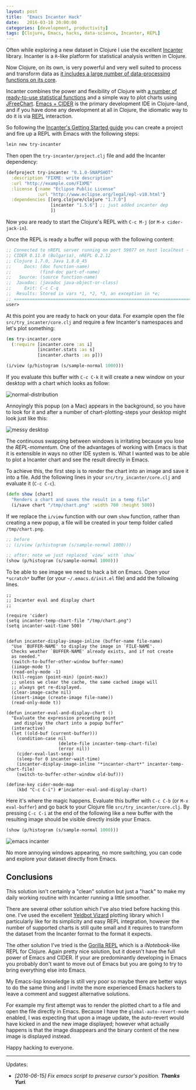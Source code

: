 ```yaml
---
layout: post
title:  "Emacs Incanter Hack"
date:   2016-03-18 20:00:00
categories: [development, productivity]
tags: [Clojure, Emacs, hacks, data-science, Incanter, REPL]
---
```


Often while exploring a new dataset in Clojure I use the excellent
[Incanter](http://incanter.org/) library.
Incanter is a `R`-like platform for statistical analysis written
in Clojure.

Now Clojure, on its own, is very powerful and very well suited
to process and transform data as
[it includes a large number of data-processing functions on its core](https://clojure.github.io/clojure/clojure.core-api.html).

Incanter combines the power and flexibility of Clojure with
[a number of ready-to-use statistical functions](http://incanter.github.io/incanter/stats-api.html)
and a simple way to plot charts using
[JFreeChart](http://www.jfree.org/jfreechart/).
[Emacs + CIDER](http://blog.cognitect.com/blog/2016/1/28/state-of-clojure-2015-survey-results)
is the primary development IDE in Clojure-land, and if you have done
any development at all in Clojure, the idiomatic way to do it is via
[REPL](http://clojure.org/reference/repl_and_main) interaction.

So following the
[Incanter's Getting Started guide](https://github.com/incanter/incanter/wiki#getting-started-with-incanter)
you can create a project and fire up a REPL with Emacs with the following
steps:

``` bash
lein new try-incanter
```

Then open the `try-incanter/project.clj` file and add the Incanter dependency:

``` clojure
(defproject try-incanter "0.1.0-SNAPSHOT"
  :description "FIXME: write description"
  :url "http://example.com/FIXME"
  :license {:name "Eclipse Public License"
            :url "http://www.eclipse.org/legal/epl-v10.html"}
  :dependencies [[org.clojure/clojure "1.7.0"]
                 [incanter "1.5.6"] ;; just added incanter dep
                 ])
```

Now you are ready to start the Clojure's REPL with `C-c M-j` (or `M-x cider-jack-in`).

Once the REPL is ready a buffer will popup with the following content:

``` clojure
;; Connected to nREPL server running on port 59077 on host localhost - nrepl://localhost:59077
;; CIDER 0.11.0 (Bulgaria), nREPL 0.2.12
;; Clojure 1.7.0, Java 1.8.0_45
;;     Docs: (doc function-name)
;;           (find-doc part-of-name)
;;   Source: (source function-name)
;;  Javadoc: (javadoc java-object-or-class)
;;     Exit: C-c C-q
;;  Results: Stored in vars *1, *2, *3, an exception in *e;
;; ======================================================================
user>
```

At this point you are ready to hack on your data.
For example open the file `src/try_incanter/core.clj` and require a few Incanter's namespaces and let's plot something:

``` clojure
(ns try-incanter.core
  (:require [incanter.core :as i]
            [incanter.stats :as s]
            [incanter.charts :as p]))

(i/view (p/histogram (s/sample-normal 1000)))
```

If you evaluate this buffer with `C-c C-k` it will create a new window
on your desktop with a chart which looks as follow:

![normal-distribution](/images/20160318_histogram.png)

Annoyingly this popup (on a Mac) appears in the background, so you
have to look for it and after a number of chart-plotting-steps your
desktop might look just like this:

![messy desktop](/images/20160318_messy_desktop.png)

The continuous swapping between windows is irritating because you lose
the _REPL-momentum_.  One of the advantages of working with Emacs is
that it is extensible in ways no other IDE system is. What I wanted
was to be able to plot a Incanter chart and see the result directly in
Emacs.

To achieve this, the first step is to render the chart into an image
and save it into a file. Add the following lines in your
`src/try_incanter/core.clj` and evaluate it (`C-c C-c`).

``` clojure
(defn show [chart]
  "Renders a chart and saves the result in a temp file"
  (i/save chart "/tmp/chart.png" :width 700 :height 500))
```

If we replace the `i/view` function with our own `show` function,
rather than creating a new popup, a file will be created in your temp
folder called `/tmp/chart.png`.

``` clojure
;; before
;; (i/view (p/histogram (s/sample-normal 1000)))

;; after: note we just replaced `view` with `show`
(show (p/histogram (s/sample-normal 1000)))
```

To be able to see image we need to hack a bit on Emacs.  Open your
`*scratch*` buffer (or your `~/.emacs.d/init.el` file) and add the
following lines.

``` elisp
;;
;; Incanter eval and display chart
;;

(require 'cider)
(setq incanter-temp-chart-file "/tmp/chart.png")
(setq incanter-wait-time 500)


(defun incanter-display-image-inline (buffer-name file-name)
  "Use `BUFFER-NAME' to display the image in `FILE-NAME'.
  Checks weather `BUFFER-NAME' already exists, and if not create
  as needed."
  (switch-to-buffer-other-window buffer-name)
  (iimage-mode t)
  (read-only-mode -1)
  (kill-region (point-min) (point-max))
  ;; unless we clear the cache, the same cached image will
  ;; always get re-displayed.
  (clear-image-cache nil)
  (insert-image (create-image file-name))
  (read-only-mode t))

(defun incanter-eval-and-display-chart ()
  "Evaluate the expression preceding point
   and display the chart into a popup buffer"
  (interactive)
  (let ((old-buf (current-buffer)))
    (condition-case nil
                    (delete-file incanter-temp-chart-file)
                    (error nil))
    (cider-eval-last-sexp)
    (sleep-for 0 incanter-wait-time)
    (incanter-display-image-inline "*incanter-chart*" incanter-temp-chart-file)
    (switch-to-buffer-other-window old-buf)))

(define-key cider-mode-map
    (kbd "C-c C-i") #'incanter-eval-and-display-chart)
```

Here it's where the magic happens. Evaluate this buffer with `C-c C-b`
(or `M-x eval-buffer`) and go back to your Clojure file
`src/try_incanter/core.clj`.  By pressing `C-c C-i` at the end of the
following like a new buffer with the resulting image should be visible
directly inside your Emacs.

``` clojure
(show (p/histogram (s/sample-normal 1000)))
```

![emacs incanter](/images/20160318_emacs_incanter_hack.png)

No more annoying windows appearing, no more switching,
you can code and explore your dataset directly from Emacs.

## Conclusions

This solution isn't certainly a "clean" solution but just a "hack" to
make my daily working routine with Incanter running a little smoother.

There are several other solution which I've also tried before hacking
this one. I've used the excellent
[Yeldbot Vizard](https://github.com/yieldbot/vizard) plotting library
which I particularly like for its simplicity and easy REPL
integration, however the number of supported charts is still quite
small and it requires to transform the dataset from the Incanter
format to the format it expects.

The other solution I've tried is the
[Gorilla REPL](http://gorilla-repl.org/) which is a *iNotebook*-like
REPL for Clojure. Again pretty nice solution, but it doesn't have the
full power of Emacs and CIDER.  If your are predominantly
developing in Emacs you probably don't want to move out of Emacs but
you are going to try to bring everything else into Emacs.

My Emacs-lisp knowledge is still very poor so maybe there
are better ways to do the same thing and I invite the more experienced Emacs
hackers to leave a comment and suggest alternative solutions.

For example my first attempt was to render the plotted chart to a file
and open the file directly in Emacs. Because I have the
`global-auto-revert-mode` enabled, I was expecting that upon a image
update, the auto-revert would have kicked in and the new image
displayed; however what actually happens is that the image disappears
and the binary content of the new image is displayed instead.

Happy hacking to everyone.

---

Updates:

  - _[2016-06-15] Fix emacs script to preserve cursor's position. **Thanks Yuri**._
